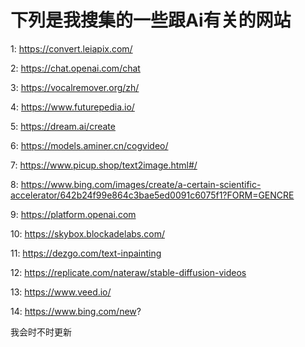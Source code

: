 # 下列是我搜集的一些跟Ai有关的网站

1: https://convert.leiapix.com/

2: https://chat.openai.com/chat

3: https://vocalremover.org/zh/

4: https://www.futurepedia.io/

5: https://dream.ai/create

6: https://models.aminer.cn/cogvideo/

7: https://www.picup.shop/text2image.html#/

8: https://www.bing.com/images/create/a-certain-scientific-accelerator/642b24f99e864c3bae5ed0091c6075f1?FORM=GENCRE

9: https://platform.openai.com

10: https://skybox.blockadelabs.com/

11: https://dezgo.com/text-inpainting

12: https://replicate.com/nateraw/stable-diffusion-videos

13: https://www.veed.io/

14: https://www.bing.com/new?

我会时不时更新
